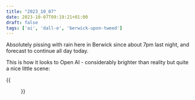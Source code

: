 ```yaml
---
title: "2023_10_07"
date: 2023-10-07T09:19:21+01:00
draft: false
tags: ['ai', 'dall-e', 'berwick-upon-tweed']
---
```


Absolutely pissing with rain here in Berwick since about 7pm last night, and forecast to continue all day today.

This is how it looks to Open AI - considerably brighter than reality but quite a nice little scene:

{{<figure src="img/berwick-upon-tweed--northumberland--united-kingdom--october-7-at-9-17-am--light-rain.jpg" >}}
